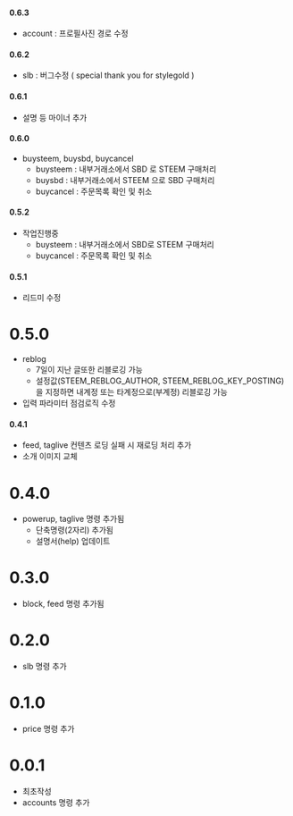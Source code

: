 #### 0.6.3

* account : 프로필사진 경로 수정

#### 0.6.2

* slb : 버그수정 ( special thank you for stylegold )

#### 0.6.1

* 설명 등 마이너 추가

#### 0.6.0

* buysteem, buysbd, buycancel
  * buysteem : 내부거래소에서 SBD 로 STEEM 구매처리
  * buysbd : 내부거래소에서 STEEM 으로 SBD 구매처리
  * buycancel : 주문목록 확인 및 취소

#### 0.5.2

* 작업진행중
  * buysteem : 내부거래소에서 SBD로 STEEM 구매처리
  * buycancel : 주문목록 확인 및 취소

#### 0.5.1

* 리드미 수정

# 0.5.0

* reblog
  * 7일이 지난 글또한 리블로깅 가능
  * 설정값(STEEM_REBLOG_AUTHOR, STEEM_REBLOG_KEY_POSTING)을 지정하면 내계정 또는 타계정으로(부계정) 리블로깅 가능
* 입력 파라미터 점검로직 수정

#### 0.4.1

* feed, taglive 컨텐츠 로딩 실패 시 재로딩 처리 추가
* 소개 이미지 교체

# 0.4.0

* powerup, taglive 명령 추가됨
  * 단축명령(2자리) 추가됨
  * 설명서(help) 업데이트

# 0.3.0

* block, feed 명령 추가됨

# 0.2.0

* slb 명령 추가

# 0.1.0

* price 명령 추가

# 0.0.1

* 최초작성
* accounts 명령 추가